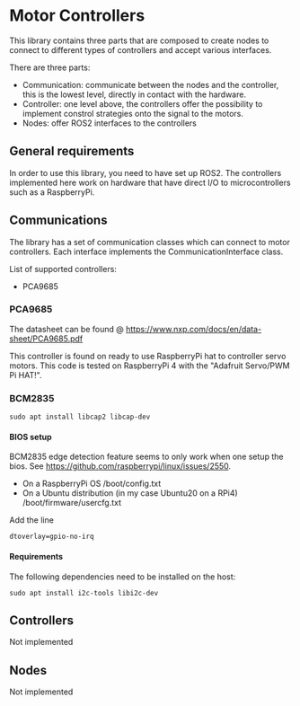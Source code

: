 # Motor Controllers
This library contains three parts that are composed to create nodes to connect to different types of controllers and accept various interfaces.

There are three parts:
 - Communication: communicate between the nodes and the controller, this is the lowest level, directly in contact with the hardware.
 - Controller: one level above, the controllers offer the possibility to implement constrol strategies onto the signal to the motors.
 - Nodes: offer ROS2 interfaces to the controllers

## General requirements
In order to use this library, you need to have set up ROS2. The controllers implemented here work on hardware that have direct I/O to microcontrollers such as a RaspberryPi.

## Communications
The library has a set of communication classes which can connect to motor controllers. Each interface implements the CommunicationInterface class. 

List of supported controllers:
 - PCA9685

### PCA9685

The datasheet can be found @ https://www.nxp.com/docs/en/data-sheet/PCA9685.pdf

This controller is found on ready to use RaspberryPi hat to controller servo motors. This code is tested on RaspberryPi 4 with the "Adafruit Servo/PWM Pi HAT!".

### BCM2835
```
sudo apt install libcap2 libcap-dev
```

#### BIOS setup
BCM2835 edge detection feature seems to only work when one setup the bios. See https://github.com/raspberrypi/linux/issues/2550.

 - On a RaspberryPi OS /boot/config.txt
 - On a Ubuntu distribution (in my case Ubuntu20 on a RPi4) /boot/firmware/usercfg.txt 

Add the line 
```
dtoverlay=gpio-no-irq
```

#### Requirements 
The following dependencies need to be installed on the host:
```
sudo apt install i2c-tools libi2c-dev
```

## Controllers

Not implemented


## Nodes

Not implemented